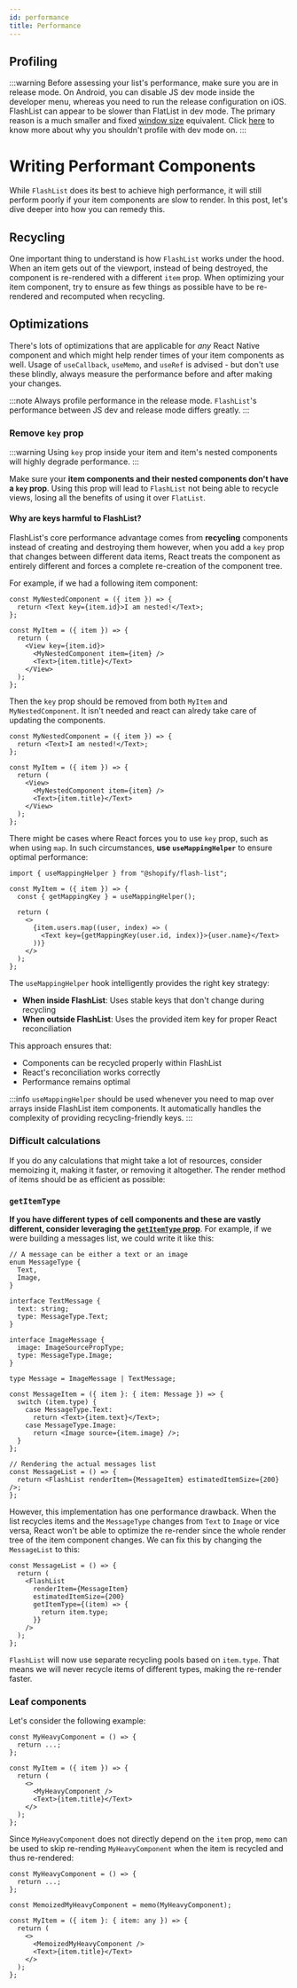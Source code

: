 ```yaml
---
id: performance
title: Performance
---
```


## Profiling

:::warning
Before assessing your list's performance, make sure you are in release mode. On Android, you can disable JS dev mode inside the developer menu, whereas you need to run the release configuration on iOS.
FlashList can appear to be slower than FlatList in dev mode. The primary reason is a much smaller and fixed [window size](https://reactnative.dev/docs/virtualizedlist#windowsize) equivalent. Click [here](https://reactnative.dev/docs/performance#running-in-development-mode-devtrue) to know more about why you shouldn't profile with dev mode on.
:::

# Writing Performant Components

While `FlashList` does its best to achieve high performance, it will still perform poorly if your item components are slow to render. In this post, let's dive deeper into how you can remedy this.

## Recycling

One important thing to understand is how `FlashList` works under the hood. When an item gets out of the viewport, instead of being destroyed, the component is re-rendered with a different `item` prop. When optimizing your item component, try to ensure as few things as possible have to be re-rendered and recomputed when recycling.

## Optimizations

There's lots of optimizations that are applicable for _any_ React Native component and which might help render times of your item components as well. Usage of `useCallback`, `useMemo`, and `useRef` is advised - but don't use these blindly, always measure the performance before and after making your changes.

:::note
Always profile performance in the release mode. `FlashList`'s performance between JS dev and release mode differs greatly.
:::

### Remove `key` prop

:::warning
Using `key` prop inside your item and item's nested components will highly degrade performance.
:::

Make sure your **item components and their nested components don't have a `key` prop**. Using this prop will lead to `FlashList` not being able to recycle views, losing all the benefits of using it over `FlatList`.

#### Why are keys harmful to FlashList?

FlashList's core performance advantage comes from **recycling** components instead of creating and destroying them however, when you add a `key` prop that changes between different data items, React treats the component as entirely different and forces a complete re-creation of the component tree.

For example, if we had a following item component:

```tsx
const MyNestedComponent = ({ item }) => {
  return <Text key={item.id}>I am nested!</Text>;
};

const MyItem = ({ item }) => {
  return (
    <View key={item.id}>
      <MyNestedComponent item={item} />
      <Text>{item.title}</Text>
    </View>
  );
};
```

Then the `key` prop should be removed from both `MyItem` and `MyNestedComponent`. It isn't needed and react can alredy take care of updating the components.

```tsx
const MyNestedComponent = ({ item }) => {
  return <Text>I am nested!</Text>;
};

const MyItem = ({ item }) => {
  return (
    <View>
      <MyNestedComponent item={item} />
      <Text>{item.title}</Text>
    </View>
  );
};
```

There might be cases where React forces you to use `key` prop, such as when using `map`. In such circumstances, **use `useMappingHelper`** to ensure optimal performance:

```tsx
import { useMappingHelper } from "@shopify/flash-list";

const MyItem = ({ item }) => {
  const { getMappingKey } = useMappingHelper();

  return (
    <>
      {item.users.map((user, index) => (
        <Text key={getMappingKey(user.id, index)}>{user.name}</Text>
      ))}
    </>
  );
};
```

The `useMappingHelper` hook intelligently provides the right key strategy:

- **When inside FlashList**: Uses stable keys that don't change during recycling
- **When outside FlashList**: Uses the provided item key for proper React reconciliation

This approach ensures that:

- Components can be recycled properly within FlashList
- React's reconciliation works correctly
- Performance remains optimal

:::info
`useMappingHelper` should be used whenever you need to map over arrays inside FlashList item components. It automatically handles the complexity of providing recycling-friendly keys.
:::

### Difficult calculations

If you do any calculations that might take a lot of resources, consider memoizing it, making it faster, or removing it altogether. The render method of items should be as efficient as possible:

### `getItemType`

**If you have different types of cell components and these are vastly different, consider leveraging the [`getItemType` prop](/usage#getitemtype)**. For example, if we were building a messages list, we could write it like this:

```tsx
// A message can be either a text or an image
enum MessageType {
  Text,
  Image,
}

interface TextMessage {
  text: string;
  type: MessageType.Text;
}

interface ImageMessage {
  image: ImageSourcePropType;
  type: MessageType.Image;
}

type Message = ImageMessage | TextMessage;

const MessageItem = ({ item }: { item: Message }) => {
  switch (item.type) {
    case MessageType.Text:
      return <Text>{item.text}</Text>;
    case MessageType.Image:
      return <Image source={item.image} />;
  }
};

// Rendering the actual messages list
const MessageList = () => {
  return <FlashList renderItem={MessageItem} estimatedItemSize={200} />;
};
```

However, this implementation has one performance drawback. When the list recycles items and the `MessageType` changes from `Text` to `Image` or vice versa, React won't be able to optimize the re-render since the whole render tree of the item component changes. We can fix this by changing the `MessageList` to this:

```tsx
const MessageList = () => {
  return (
    <FlashList
      renderItem={MessageItem}
      estimatedItemSize={200}
      getItemType={(item) => {
        return item.type;
      }}
    />
  );
};
```

`FlashList` will now use separate recycling pools based on `item.type`. That means we will never recycle items of different types, making the re-render faster.

### Leaf components

Let's consider the following example:

```tsx
const MyHeavyComponent = () => {
  return ...;
};

const MyItem = ({ item }) => {
  return (
    <>
      <MyHeavyComponent />
      <Text>{item.title}</Text>
    </>
  );
};
```

Since `MyHeavyComponent` does not directly depend on the `item` prop, `memo` can be used to skip re-rending `MyHeavyComponent` when the item is recycled and thus re-rendered:

```tsx
const MyHeavyComponent = () => {
  return ...;
};

const MemoizedMyHeavyComponent = memo(MyHeavyComponent);

const MyItem = ({ item }: { item: any }) => {
  return (
    <>
      <MemoizedMyHeavyComponent />
      <Text>{item.title}</Text>
    </>
  );
};
```
